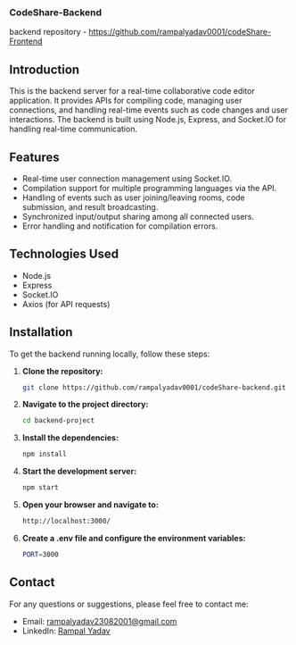 
### CodeShare-Backend
backend repository - https://github.com/rampalyadav0001/codeShare-Frontend


## Introduction

This is the backend server for a real-time collaborative code editor application. It provides APIs for compiling code, managing user connections, and handling real-time events such as code changes and user interactions. The backend is built using Node.js, Express, and Socket.IO for handling real-time communication.

## Features

- Real-time user connection management using Socket.IO.
- Compilation support for multiple programming languages via the API.
- Handling of events such as user joining/leaving rooms, code submission, and result broadcasting.
- Synchronized input/output sharing among all connected users.
- Error handling and notification for compilation errors.
## Technologies Used
- Node.js
- Express
- Socket.IO
- Axios (for API requests)
## Installation

To get the backend running locally, follow these steps:

1. **Clone the repository:**
   ```bash
   git clone https://github.com/rampalyadav0001/codeShare-backend.git

2. **Navigate to the project directory:**
   ```bash
   cd backend-project
   ```
3. **Install the dependencies:**
   ```bash
   npm install
   ```
4. **Start the development server:**
   ```bash
   npm start
   ```
5. **Open your browser and navigate to:**
   ```bash
   http://localhost:3000/
   ``` 
6. **Create a .env file and configure the environment variables:**
   ```bash
   PORT=3000
   ``` 

## Contact
For any questions or suggestions, please feel free to contact me:

- Email: rampalyadav23082001@gmail.com
- LinkedIn: [Rampal Yadav](https://www.linkedin.com/in/rampal-yadav/)





